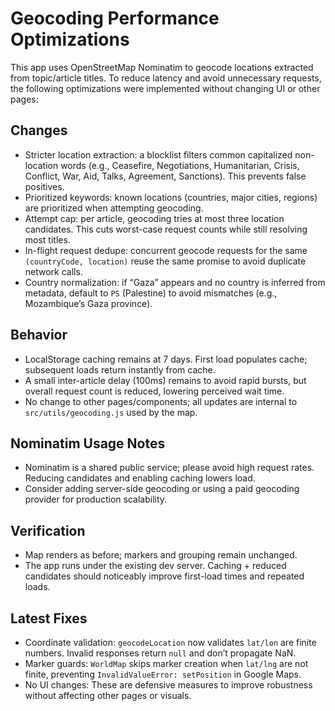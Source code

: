 # Geocoding Performance Optimizations

This app uses OpenStreetMap Nominatim to geocode locations extracted from topic/article titles. To reduce latency and avoid unnecessary requests, the following optimizations were implemented without changing UI or other pages:

## Changes
- Stricter location extraction: a blocklist filters common capitalized non-location words (e.g., Ceasefire, Negotiations, Humanitarian, Crisis, Conflict, War, Aid, Talks, Agreement, Sanctions). This prevents false positives.
- Prioritized keywords: known locations (countries, major cities, regions) are prioritized when attempting geocoding.
- Attempt cap: per article, geocoding tries at most three location candidates. This cuts worst-case request counts while still resolving most titles.
- In-flight request dedupe: concurrent geocode requests for the same `(countryCode, location)` reuse the same promise to avoid duplicate network calls.
- Country normalization: if “Gaza” appears and no country is inferred from metadata, default to `PS` (Palestine) to avoid mismatches (e.g., Mozambique’s Gaza province).

## Behavior
- LocalStorage caching remains at 7 days. First load populates cache; subsequent loads return instantly from cache.
- A small inter-article delay (100ms) remains to avoid rapid bursts, but overall request count is reduced, lowering perceived wait time.
- No change to other pages/components; all updates are internal to `src/utils/geocoding.js` used by the map.

## Nominatim Usage Notes
- Nominatim is a shared public service; please avoid high request rates. Reducing candidates and enabling caching lowers load.
- Consider adding server-side geocoding or using a paid geocoding provider for production scalability.

## Verification
- Map renders as before; markers and grouping remain unchanged.
- The app runs under the existing dev server. Caching + reduced candidates should noticeably improve first-load times and repeated loads.

## Latest Fixes
- Coordinate validation: `geocodeLocation` now validates `lat/lon` are finite numbers. Invalid responses return `null` and don’t propagate NaN.
- Marker guards: `WorldMap` skips marker creation when `lat/lng` are not finite, preventing `InvalidValueError: setPosition` in Google Maps.
- No UI changes: These are defensive measures to improve robustness without affecting other pages or visuals.